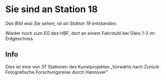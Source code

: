 # Sie sind an Station 18

*Das Bild was Sie sehen, ist an Station 19 entstanden:*

Wieder hoch zum EG des HBF, dort an einem Fahrstuhl bei Gleis 1-2 im Erdgeschoss.

## Info

Dies ist eine von 37 Stationen des Kunstprojektes „Vorwärts nach Zurück- Fotografische Forschungsreise durch Hannover"
